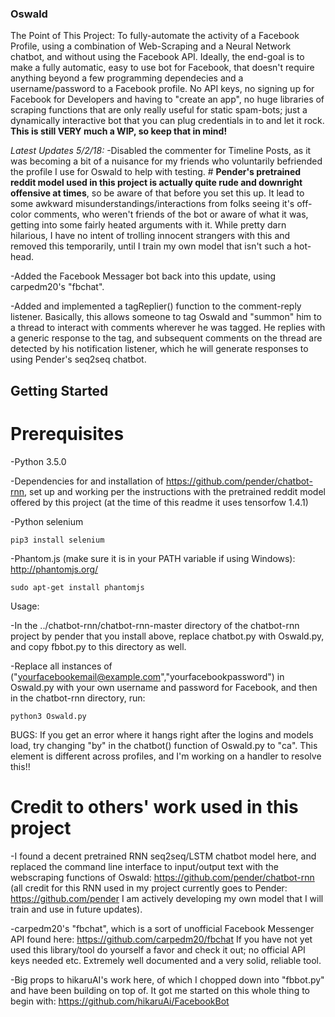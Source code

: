 ### Oswald

The Point of This Project:
  To fully-automate the activity of a Facebook Profile, using a combination of Web-Scraping and a Neural Network chatbot, and without using the Facebook API.  Ideally, the end-goal is to make a fully automatic, easy to use bot for Facebook, that doesn't require anything beyond a few programming dependecies and a username/password to a Facebook profile.  No API keys, no signing up for Facebook for Developers and having to "create an app", no huge libraries of scraping functions that are only really useful for static spam-bots; just a dynamically interactive bot that you can plug credentials in to and let it rock.  **This is still VERY much a WIP, so keep that in mind!**  


*Latest Updates 5/2/18:*
-Disabled the commenter for Timeline Posts, as it was becoming a bit of a nuisance for my friends who voluntarily befriended the profile I use for Oswald to help with testing.  # **Pender's pretrained reddit model used in this project is actually quite rude and downright offensive at times**, so be aware of that before you set this up.  It lead to some awkward misunderstandings/interactions from folks seeing it's off-color comments, who weren't friends of the bot or aware of what it was, getting into some fairly heated arguments with it.  While pretty darn hilarious, I have no intent of trolling innocent strangers with this and removed this temporarily, until I train my own model that isn't such a hot-head.

-Added the Facebook Messager bot back into this update, using carpedm20's "fbchat".

-Added and implemented a tagReplier() function to the comment-reply listener.  Basically, this allows someone to tag Oswald and "summon" him to a thread to interact with comments wherever he was tagged.  He replies with a generic response to the tag, and subsequent comments on the thread are detected by his notification listener, which he will generate responses to using Pender's seq2seq chatbot.

## Getting Started

# Prerequisites


-Python 3.5.0  


-Dependencies for and installation of https://github.com/pender/chatbot-rnn, set up and working per the instructions with the pretrained reddit model offered by this project (at the time of this readme it uses tensorfow 1.4.1)


-Python selenium
```
pip3 install selenium
```

-Phantom.js (make sure it is in your PATH variable if using Windows):  http://phantomjs.org/
```
sudo apt-get install phantomjs
```


Usage:

-In the ../chatbot-rnn/chatbot-rnn-master directory of the chatbot-rnn project by pender that you install above, replace chatbot.py with Oswald.py, and copy fbbot.py to this directory as well.


-Replace all instances of ("yourfacebookemail@example.com","yourfacebookpassword") in Oswald.py with your own username and password for Facebook, and then in the chatbot-rnn directory, run:

```
python3 Oswald.py
```
BUGS: 
If you get an error where it hangs right after the logins and models load, try changing "by" in the chatbot() function of Oswald.py to "ca".  This element is different across profiles, and I'm working on a handler to resolve this!!

# Credit to others' work used in this project

-I found a decent pretrained RNN seq2seq/LSTM chatbot model here, and replaced the command line interface to input/output text with the webscraping functions of Oswald: https://github.com/pender/chatbot-rnn
(all credit for this RNN used in my project currently goes to Pender: https://github.com/pender I am actively developing my own model that I will train and use in future updates).

-carpedm20's "fbchat", which is a sort of unofficial Facebook Messenger API found here: https://github.com/carpedm20/fbchat
If you have not yet used this library/tool do yourself a favor and check it out; no official API keys needed etc.  Extremely well documented and a very solid, reliable tool.

-Big props to hikaruAI's work here, of which I chopped down into "fbbot.py" and have been building on top of.  It got me started on this whole thing to begin with:
https://github.com/hikaruAi/FacebookBot





